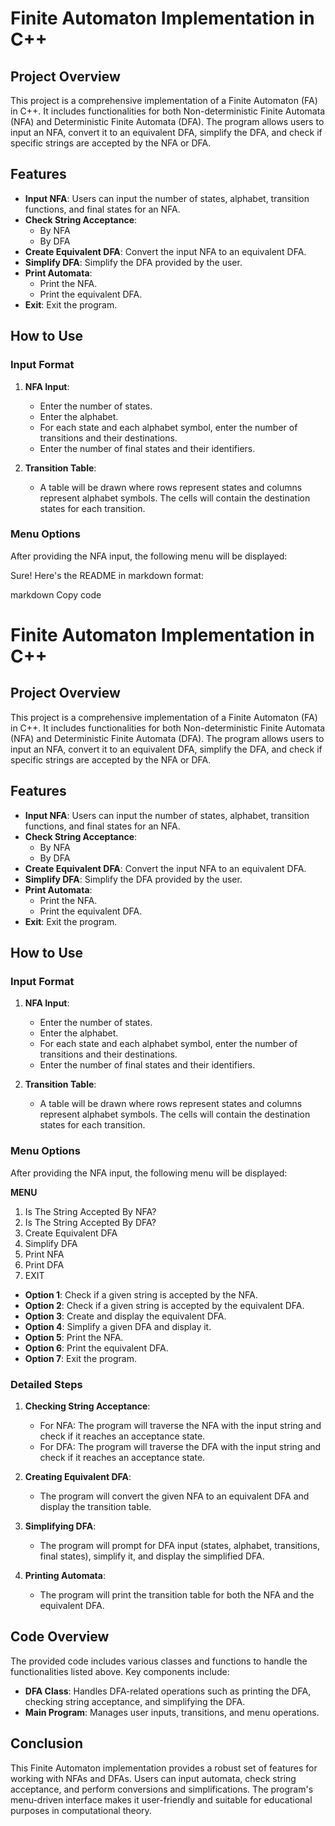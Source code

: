 # Finite Automaton Implementation in C++

## Project Overview

This project is a comprehensive implementation of a Finite Automaton (FA) in C++. It includes functionalities for both Non-deterministic Finite Automata (NFA) and Deterministic Finite Automata (DFA). The program allows users to input an NFA, convert it to an equivalent DFA, simplify the DFA, and check if specific strings are accepted by the NFA or DFA.

## Features

- **Input NFA**: Users can input the number of states, alphabet, transition functions, and final states for an NFA.
- **Check String Acceptance**:
  - By NFA
  - By DFA
- **Create Equivalent DFA**: Convert the input NFA to an equivalent DFA.
- **Simplify DFA**: Simplify the DFA provided by the user.
- **Print Automata**:
  - Print the NFA.
  - Print the equivalent DFA.
- **Exit**: Exit the program.

## How to Use

### Input Format

1. **NFA Input**:
   - Enter the number of states.
   - Enter the alphabet.
   - For each state and each alphabet symbol, enter the number of transitions and their destinations.
   - Enter the number of final states and their identifiers.

2. **Transition Table**:
   - A table will be drawn where rows represent states and columns represent alphabet symbols. The cells will contain the destination states for each transition.

### Menu Options

After providing the NFA input, the following menu will be displayed:


Sure! Here's the README in markdown format:

markdown
Copy code
# Finite Automaton Implementation in C++

## Project Overview

This project is a comprehensive implementation of a Finite Automaton (FA) in C++. It includes functionalities for both Non-deterministic Finite Automata (NFA) and Deterministic Finite Automata (DFA). The program allows users to input an NFA, convert it to an equivalent DFA, simplify the DFA, and check if specific strings are accepted by the NFA or DFA.

## Features

- **Input NFA**: Users can input the number of states, alphabet, transition functions, and final states for an NFA.
- **Check String Acceptance**:
  - By NFA
  - By DFA
- **Create Equivalent DFA**: Convert the input NFA to an equivalent DFA.
- **Simplify DFA**: Simplify the DFA provided by the user.
- **Print Automata**:
  - Print the NFA.
  - Print the equivalent DFA.
- **Exit**: Exit the program.

## How to Use

### Input Format

1. **NFA Input**:
   - Enter the number of states.
   - Enter the alphabet.
   - For each state and each alphabet symbol, enter the number of transitions and their destinations.
   - Enter the number of final states and their identifiers.

2. **Transition Table**:
   - A table will be drawn where rows represent states and columns represent alphabet symbols. The cells will contain the destination states for each transition.

### Menu Options

After providing the NFA input, the following menu will be displayed:

******MENU******

1. Is The String Accepted By NFA?
2. Is The String Accepted By DFA?
3. Create Equivalent DFA
4. Simplify DFA
5. Print NFA
6. Print DFA
7. EXIT


- **Option 1**: Check if a given string is accepted by the NFA.
- **Option 2**: Check if a given string is accepted by the equivalent DFA.
- **Option 3**: Create and display the equivalent DFA.
- **Option 4**: Simplify a given DFA and display it.
- **Option 5**: Print the NFA.
- **Option 6**: Print the equivalent DFA.
- **Option 7**: Exit the program.

### Detailed Steps

1. **Checking String Acceptance**:
   - For NFA: The program will traverse the NFA with the input string and check if it reaches an acceptance state.
   - For DFA: The program will traverse the DFA with the input string and check if it reaches an acceptance state.

2. **Creating Equivalent DFA**:
   - The program will convert the given NFA to an equivalent DFA and display the transition table.

3. **Simplifying DFA**:
   - The program will prompt for DFA input (states, alphabet, transitions, final states), simplify it, and display the simplified DFA.

4. **Printing Automata**:
   - The program will print the transition table for both the NFA and the equivalent DFA.

## Code Overview

The provided code includes various classes and functions to handle the functionalities listed above. Key components include:

- **DFA Class**: Handles DFA-related operations such as printing the DFA, checking string acceptance, and simplifying the DFA.
- **Main Program**: Manages user inputs, transitions, and menu operations.


## Conclusion
This Finite Automaton implementation provides a robust set of features for working with NFAs and DFAs. Users can input automata, check string acceptance, and perform conversions and simplifications. The program's menu-driven interface makes it user-friendly and suitable for educational purposes in computational theory.
